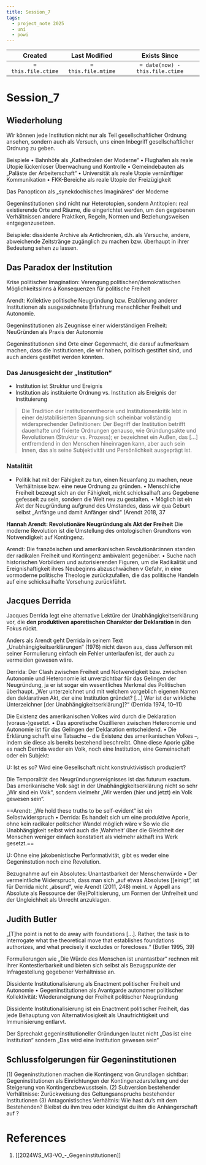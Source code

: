 ```yaml
---
title: Session_7
tags:
  - project_note 2025
  - uni
  - powi
---
```

|     Created      |  Last Modified   |       Exists Since        |
|:----------------:|:----------------:|:----------------:|
| `= this.file.ctime` | `= this.file.mtime` | `= date(now) - this.file.ctime`|

# Session_7

## Wiederholung

Wir können jede Institution nicht nur als Teil gesellschaftlicher  Ordnung ansehen, sondern auch als Versuch, uns einen Inbegriff  gesellschaftlicher Ordnung zu geben.

Beispiele  • Bahnhöfe als „Kathedralen der Moderne“  • Flughafen als reale Utopie lückenloser Überwachung und Kontrolle  • Gemeindebauten als „Paläste der Arbeiterschaft“  • Universität als reale Utopie vernünftiger Kommunikation  • FKK-Bereiche als reale Utopie der Freizügigkeit

Das Panopticon als „synekdochisches Imaginäres“ der Moderne

Gegeninstitutionen sind nicht nur Heterotopien, sondern Antitopien:  real existierende Orte und Räume, die eingerichtet werden, um den  gegebenen Verhältnissen andere Praktiken, Regeln, Normen und  Beziehungsweisen entgegenzusetzen.

Beispiele: dissidente Archive als Antichronien, d.h. als Versuche,  andere, abweichende Zeitstränge zugänglich zu machen bzw.  überhaupt in ihrer Bedeutung sehen zu lassen.

## Das Paradox der Institution
Krise politischer Imagination: Verengung  politischen/demokratischen Möglichkeitssinns à Konsequenzen für  politische Freiheit

Arendt: Kollektive politische Neugründung bzw. Etablierung  anderer Institutionen als ausgezeichnete Erfahrung menschlicher  Freiheit und Autonomie.

Gegeninstitutionen als Zeugnisse einer widerständigen Freiheit: NeuGründen als Praxis der Autonomie

Gegeninstitutionen sind Orte einer Gegenmacht, die darauf  aufmerksam machen, dass die Institutionen, die wir haben, politisch  gestiftet sind, und auch anders gestiftet werden könnten.

### Das Janusgesicht der „Institution“  
- Institution ist Struktur und Ereignis  
- Institution als instituierte Ordnung vs. Institution als Ereignis der  Instituierung

>Die Tradition der lnstitutionentheorie und Institutionenkritik lebt in  einer de/stabilisierten Spannung sich scheinbar vollständig  widersprechender Definitionen: Der Begriff der Institution betrifft  dauerhafte und fixierte Ordnungen genauso, wie Gründungsakte und  Revolutionen (Struktur vs. Prozess); er bezeichnet ein Außen, das […]  entfremdend in den Menschen hineinragen kann, aber auch sein Innen,  das als seine Subjektivität und Persönlichkeit ausgeprägt ist.

### Natalität  
- Politik hat mit der Fähigkeit zu tun, einen Neuanfang zu machen,  neue Verhältnisse bzw. eine neue Ordnung zu gründen.  • Menschliche Freiheit bezeugt sich an der Fähigkeit, nicht schicksalhaft  ans Gegebene gefesselt zu sein, sondern die Welt neu zu gestalten.  • Möglich ist ein Akt der Neugründung aufgrund des Umstandes, dass  wir qua Geburt selbst „Anfänge und damit Anfänger sind“ (Arendt  2018, 37

**Hannah Arendt: Revolutionäre Neugründung als Akt der Freiheit**
Die moderne Revolution ist die Umstellung des ontologischen  Grundtons von Notwendigkeit auf Kontingenz.

Arendt: Die französischen und amerikanischen Revolutionär:innen  standen der radikalen Freiheit und Kontingenz ambivalent gegenüber.  • Suche nach historischen Vorbildern und autorisierenden Figuren, um  die Radikalität und Ereignishaftigkeit ihres Neubeginns  abzuschwächen  v Gefahr, in eine vormoderne politische Theologie zurückzufallen, die  das politische Handeln auf eine schicksalhafte Vorsehung  zurückführt.

## Jacques Derrida
Jacques Derrida legt eine alternative Lektüre der  Unabhängigkeitserklärung vor, die **den produktiven aporetischen  Charakter der Deklaration** in den Fokus rückt.

Anders als Arendt geht Derrida in seinem Text  „Unabhängigkeitserklärungen“ (1976) nicht davon aus, dass Jefferson  mit seiner Formulierung einfach ein Fehler unterlaufen ist, der auch  zu vermeiden gewesen wäre.

Derrida: Der Clash zwischen Freiheit und Notwendigkeit bzw.  zwischen Autonomie und Heteronomie ist unverzichtbar für das  Gelingen der Neugründung, ja er ist sogar ein wesentliches Merkmal  des Politischen überhaupt.
„Wer unterzeichnet und mit welchem vorgeblich eigenen Namen den  deklarativen Akt, der eine Institution gründet? […] Wer ist der wirkliche  Unterzeichner [der Unabhängigkeitserklärung]?“ (Derrida 1974, 10–11)

Die Existenz des amerikanischen Volkes wird durch die Deklaration  (voraus-)gesetzt.  • Das aporetische Oszillieren zwischen Heteronomie und Autonomie  ist für das Gelingen der Deklaration entscheidend.  • Die Erklärung schafft eine Tatsache – die Existenz des  amerikanischen Volkes –, indem sie diese als bereits bestehend  beschreibt. Ohne diese Aporie gäbe es nach Derrida weder ein Volk,  noch eine Institution, eine Gemeinschaft oder ein Subjekt:

U: Ist es so? Wird eine Gesellschaft nicht konstruktivistisch produziert?

Die Temporalität des Neugründungsereignisses ist das futurum  exactum. Das amerikanische Volk sagt in der  Unabhängigkeitserklärung nicht so sehr „Wir sind ein Volk“, sondern  vielmehr „Wir werden (hier und jetzt) ein Volk 
gewesen sein“.

==Arendt: „We hold these truths to be self-evident“ ist ein  Selbstwiderspruch  • Derrida: Es handelt sich um eine produktive Aporie, ohne kein  radikaler politscher Wandel möglich wäre  v So wie die Unabhängigkeit selbst wird auch die ‚Wahrheit‘ über die  Gleichheit der Menschen weniger einfach konstatiert als vielmehr  akthaft ins Werk gesetzt.==

U: Ohne eine jakobenistische Performativität, gibt es weder eine Gegeninstution noch eine Revolution.

Bezugnahme auf ein Absolutes: Unantastbarkeit der Menschenwürde  • Der vermeintliche Widerspruch, dass man sich „auf etwas Absolutes  []einigt“, ist für Derrida nicht „absurd“, wie Arendt (2011, 248) meint.  v Appell ans Absolute als Ressource der (Re)Politisierung, um Formen  der Unfreiheit und der Ungleichheit als Unrecht anzuklagen.

## Judith Butler
„[T]he point is not to do away with foundations […]. Rather, the task is  to interrogate what the theoretical move that establishes foundations  authorizes, and what precisely it excludes or forecloses.“ (Butler 1995, 39)

Formulierungen wie „Die Würde des Menschen ist unantastbar“  rechnen mit ihrer Kontestierbarkeit und bieten sich selbst als  Bezugspunkte der Infragestellung gegebener Verhältnisse an.

Dissidente Institutionalisierung als Enactment politischer Freiheit und  Autonomie  • Gegeninstitutionen als Avantgarde autonomer politischer  Kollektivität: Wiederaneignung der Freiheit politischer Neugründung

Dissidente Institutionalisierung ist ein Enactment politischer Freiheit,  das jede Behauptung von Alternativlosigkeit als Unaufrichtigkeit und  Immunisierung entlarvt.

Der Sprechakt gegeninstitutioneller Gründungen lautet nicht „Das ist  eine Institution“ sondern „Das wird eine Institution gewesen sein“

## Schlussfolgerungen für Gegeninstitutionen

(1) Gegeninstitutionen machen die Kontingenz von Grundlagen  sichtbar: Gegeninstitutionen als Einrichtungen der  Kontingenzdarstellung und der Steigerung von  Kontingenzbewusstsein.  (2) Subversion bestehender Verhältnisse: Zurückweisung des  Geltungsanspruchs bestehender Institutionen  (3) Antagonistisches Verhältnis: Wie hast du’s mit dem Bestehenden?  Bleibst du ihm treu oder kündigst du ihm die Anhängerschaft auf ?
# References
1. [[2024WS_M3-VO_-_Gegeninstitutionen]]